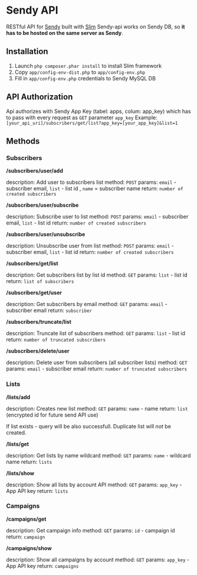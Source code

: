 # Sendy API #

RESTful API for [Sendy](http://www.sendy.co) built with [Slim](http://www.github.com/codeguy/Slim)
Sendy-api works on Sendy DB, so **it has to be hosted on the same server as Sendy**.

## Installation ##

1. Launch `php composer.phar install` to install Slim framework
2. Copy `app/config-env-dist.php` to `app/config-env.php`
3. Fill in `app/config-env.php` credentials to Sendy MySQL DB

## API Authorization ##

Api authorizes with Sendy App Key (tabel: apps, colum: app_key) which has to pass with every request as `GET` parameter `app_key`
Example: `[your_api_uri]/subscribers/get/list?app_key=[your_app_key]&list=1`

## Methods ##

### Subscribers ###

**/subscribers/user/add**

description: Add user to subscribers list
method: `POST`
params: `email` - subscriber email, `list` - list id , `name` = subscriber name
return: `number of created subscribers`

**/subscribers/user/subscribe**

description: Subscribe user to list
method: `POST`
params: `email` - subscriber email, `list` - list id
return: `number of created subscribers`

**/subscribers/user/unsubscribe**

description: Unsubscribe user from list
method: `POST`
params: `email` - subscriber email, `list` - list id
return: `number of created subscribers`

**/subscribers/get/list**

description: Get subscribers list by list id
method: `GET`
params: `list` - list id
return: `list of subscribers`

**/subscribers/get/user**

description: Get subscribers by email
method: `GET`
params: `email` - subscriber email
return: `subscriber`

**/subscribers/truncate/list**

description: Truncate list of subscribers
method: `GET`
params: `list` - list id
return: `number of truncated subscribers`

**/subscribers/delete/user**

description: Delete user from subscribers (all subscriber lists)
method: `GET`
params: `email` - subscriber email
return: `number of truncated subscribers`

### Lists ###

**/lists/add**

description: Creates new list
method: `GET`
params: `name` - name
return: `list` (encrypted id for future send API use)

If list exists - query will be also successfull. Duplicate list will *not* be created.

**/lists/get**

description: Get lists by name wildcard
method: `GET`
params: `name` - wildcard name
return: `lists`

**/lists/show**

description: Show all lists by account API
method: `GET`
params: `app_key` - App API key
return: `lists`

### Campaigns ###

**/campaigns/get**

description: Get campaign info
method: `GET`
params: `id` - campaign id
return: `campaign`

**/campaigns/show**

description: Show all campaigns by account
method: `GET`
params: `app_key` - App API key
return: `campaigns`
